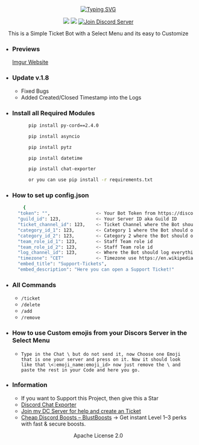 <p align=center><a href="https://git.io/typing-svg"><img src="https://readme-typing-svg.demolab.com?font=Fira+Code&size=24&duration=4000&pause=1000&color=F70000&width=435&lines=THIS+BOT+IS+WRITTEN+IN+PY-CORD" alt="Typing SVG" /></a></p>
<p align=center>
<a href="https://github.com/Simoneeeeeeee/Discord-Select-Menu-Ticket-Bot"><img src="https://img.shields.io/github/stars/Simoneeeeeeee/Discord-Select-Menu-Ticket-Bot?colorA=363a4f&colorB=b7bdf8&style=for-the-badge"></a>
<a href="https://github.com/Simoneeeeeeee/Discord-Select-Menu-Ticket-Bot/archive/refs/heads/main.zip"><img src="https://custom-icon-badges.demolab.com/badge/-Download-F25278?style=for-the-badge&logo=download&logoColor=white"><a>
<a href="https://discord.com/invite/ycZDpat7dB" target="blank">
<img src="https://img.shields.io/discord/1096820059940331530?label=Join%20Community&logo=discord&style=flat-square" alt="Join Discord Server"/></a>
</p>
<p align=center>This is a Simple Ticket Bot with a Select Menu and its easy to Customize</p>

- ### Previews
    <a align=left href='https://imgur.com/a/Z3wAn4c' target="_blank">Imgur Website</a>
- ### Update v.1.8
  - Fixed Bugs
  - Added Created/Closed Timestamp into the Logs
- ### Install all Required Modules
  ```sh
        pip install py-cord==2.4.0

        pip install asyncio

        pip install pytz

        pip install datetime

        pip install chat-exporter

        or you can use pip install -r requirements.txt
    ``` 
- ### How to set up config.json
    ```sh
        {
      "token": "",                 <- Your Bot Token from https://discord.dev
      "guild_id": 123,             <- Your Server ID aka Guild ID  
      "ticket_channel_id": 123,    <- Ticket Channel where the Bot should send the SelectMenu + Embed
      "category_id_1": 123,        <- Category 1 where the Bot should open the Ticket for the Ticket option 1
      "category_id_2": 123,        <- Category 2 where the Bot should open the Ticket for the Ticket option 2
      "team_role_id_1": 123,       <- Staff Team role id
      "team_role_id_2": 123,       <- Staff Team role id
      "log_channel_id": 123,       <- Where the Bot should log everything 
      "timezone": "CET"            <- Timezone use https://en.wikipedia.org/wiki/List_of_tz_database_time_zones#List and use the Category 'Time zone abbreviation' for example: Europe = CET, America = EST so you put in EST or EST ...
      "embed_title": "Support-Tickets",
      "embed_description": "Here you can open a Support Ticket!"
    ```
- ### All Commands
  - `/ticket`
  - `/delete`
  - `/add`
  - `/remove`

- ### How to use Custom emojis from your Discors Server in the Select Menu
  - `Type in the Chat \ but do not send it, now Choose one Emoji that is one your server and press on it. Now it should look like that \<:emoji_name:emoji_id> now just remove the \ and paste the rest in your Code and here you go.`
- ### Information
  - <a>If you want to Support this Project, then give this a Star</a>
  - <a href="https://github.com/mahtoid/DiscordChatExporterPy" target="_blank">Discord Chat Exporter</a>
  - <a href="https://discord.gg/ycZDpat7dB" target="_blank">Join my DC Server for help and create an Ticket</a>
  - [Cheap Discord Boosts – BlustBoosts](https://www.blustboosts.com) → Get instant Level 1–3 perks with fast & secure boosts.

<p align="center">Apache License 2.0</p>
